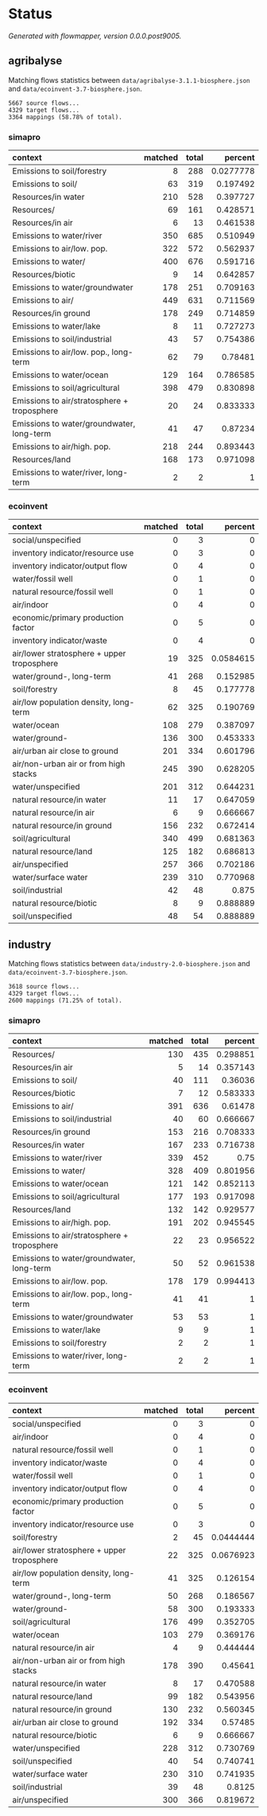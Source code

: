 # Status

*Generated with flowmapper, version 0.0.0.post9005.*

## agribalyse

Matching flows statistics between `data/agribalyse-3.1.1-biosphere.json`
and `data/ecoinvent-3.7-biosphere.json`.

    5667 source flows...
    4329 target flows...
    3364 mappings (58.78% of total).

### simapro

| context                                     | matched | total |   percent |
|:--------------------------------------------|--------:|------:|----------:|
| Emissions to soil/forestry                  |       8 |   288 | 0.0277778 |
| Emissions to soil/                          |      63 |   319 |  0.197492 |
| Resources/in water                          |     210 |   528 |  0.397727 |
| Resources/                                  |      69 |   161 |  0.428571 |
| Resources/in air                            |       6 |    13 |  0.461538 |
| Emissions to water/river                    |     350 |   685 |  0.510949 |
| Emissions to air/low. pop.                  |     322 |   572 |  0.562937 |
| Emissions to water/                         |     400 |   676 |  0.591716 |
| Resources/biotic                            |       9 |    14 |  0.642857 |
| Emissions to water/groundwater              |     178 |   251 |  0.709163 |
| Emissions to air/                           |     449 |   631 |  0.711569 |
| Resources/in ground                         |     178 |   249 |  0.714859 |
| Emissions to water/lake                     |       8 |    11 |  0.727273 |
| Emissions to soil/industrial                |      43 |    57 |  0.754386 |
| Emissions to air/low. pop., long-term       |      62 |    79 |   0.78481 |
| Emissions to water/ocean                    |     129 |   164 |  0.786585 |
| Emissions to soil/agricultural              |     398 |   479 |  0.830898 |
| Emissions to air/stratosphere + troposphere |      20 |    24 |  0.833333 |
| Emissions to water/groundwater, long-term   |      41 |    47 |   0.87234 |
| Emissions to air/high. pop.                 |     218 |   244 |  0.893443 |
| Resources/land                              |     168 |   173 |  0.971098 |
| Emissions to water/river, long-term         |       2 |     2 |         1 |

### ecoinvent

| context                                    | matched | total |   percent |
|:-------------------------------------------|--------:|------:|----------:|
| social/unspecified                         |       0 |     3 |         0 |
| inventory indicator/resource use           |       0 |     3 |         0 |
| inventory indicator/output flow            |       0 |     4 |         0 |
| water/fossil well                          |       0 |     1 |         0 |
| natural resource/fossil well               |       0 |     1 |         0 |
| air/indoor                                 |       0 |     4 |         0 |
| economic/primary production factor         |       0 |     5 |         0 |
| inventory indicator/waste                  |       0 |     4 |         0 |
| air/lower stratosphere + upper troposphere |      19 |   325 | 0.0584615 |
| water/ground-, long-term                   |      41 |   268 |  0.152985 |
| soil/forestry                              |       8 |    45 |  0.177778 |
| air/low population density, long-term      |      62 |   325 |  0.190769 |
| water/ocean                                |     108 |   279 |  0.387097 |
| water/ground-                              |     136 |   300 |  0.453333 |
| air/urban air close to ground              |     201 |   334 |  0.601796 |
| air/non-urban air or from high stacks      |     245 |   390 |  0.628205 |
| water/unspecified                          |     201 |   312 |  0.644231 |
| natural resource/in water                  |      11 |    17 |  0.647059 |
| natural resource/in air                    |       6 |     9 |  0.666667 |
| natural resource/in ground                 |     156 |   232 |  0.672414 |
| soil/agricultural                          |     340 |   499 |  0.681363 |
| natural resource/land                      |     125 |   182 |  0.686813 |
| air/unspecified                            |     257 |   366 |  0.702186 |
| water/surface water                        |     239 |   310 |  0.770968 |
| soil/industrial                            |      42 |    48 |     0.875 |
| natural resource/biotic                    |       8 |     9 |  0.888889 |
| soil/unspecified                           |      48 |    54 |  0.888889 |

## industry

Matching flows statistics between `data/industry-2.0-biosphere.json` and
`data/ecoinvent-3.7-biosphere.json`.

    3618 source flows...
    4329 target flows...
    2600 mappings (71.25% of total).

### simapro

| context                                     | matched | total |  percent |
|:--------------------------------------------|--------:|------:|---------:|
| Resources/                                  |     130 |   435 | 0.298851 |
| Resources/in air                            |       5 |    14 | 0.357143 |
| Emissions to soil/                          |      40 |   111 |  0.36036 |
| Resources/biotic                            |       7 |    12 | 0.583333 |
| Emissions to air/                           |     391 |   636 |  0.61478 |
| Emissions to soil/industrial                |      40 |    60 | 0.666667 |
| Resources/in ground                         |     153 |   216 | 0.708333 |
| Resources/in water                          |     167 |   233 | 0.716738 |
| Emissions to water/river                    |     339 |   452 |     0.75 |
| Emissions to water/                         |     328 |   409 | 0.801956 |
| Emissions to water/ocean                    |     121 |   142 | 0.852113 |
| Emissions to soil/agricultural              |     177 |   193 | 0.917098 |
| Resources/land                              |     132 |   142 | 0.929577 |
| Emissions to air/high. pop.                 |     191 |   202 | 0.945545 |
| Emissions to air/stratosphere + troposphere |      22 |    23 | 0.956522 |
| Emissions to water/groundwater, long-term   |      50 |    52 | 0.961538 |
| Emissions to air/low. pop.                  |     178 |   179 | 0.994413 |
| Emissions to air/low. pop., long-term       |      41 |    41 |        1 |
| Emissions to water/groundwater              |      53 |    53 |        1 |
| Emissions to water/lake                     |       9 |     9 |        1 |
| Emissions to soil/forestry                  |       2 |     2 |        1 |
| Emissions to water/river, long-term         |       2 |     2 |        1 |

### ecoinvent

| context                                    | matched | total |   percent |
|:-------------------------------------------|--------:|------:|----------:|
| social/unspecified                         |       0 |     3 |         0 |
| air/indoor                                 |       0 |     4 |         0 |
| natural resource/fossil well               |       0 |     1 |         0 |
| inventory indicator/waste                  |       0 |     4 |         0 |
| water/fossil well                          |       0 |     1 |         0 |
| inventory indicator/output flow            |       0 |     4 |         0 |
| economic/primary production factor         |       0 |     5 |         0 |
| inventory indicator/resource use           |       0 |     3 |         0 |
| soil/forestry                              |       2 |    45 | 0.0444444 |
| air/lower stratosphere + upper troposphere |      22 |   325 | 0.0676923 |
| air/low population density, long-term      |      41 |   325 |  0.126154 |
| water/ground-, long-term                   |      50 |   268 |  0.186567 |
| water/ground-                              |      58 |   300 |  0.193333 |
| soil/agricultural                          |     176 |   499 |  0.352705 |
| water/ocean                                |     103 |   279 |  0.369176 |
| natural resource/in air                    |       4 |     9 |  0.444444 |
| air/non-urban air or from high stacks      |     178 |   390 |   0.45641 |
| natural resource/in water                  |       8 |    17 |  0.470588 |
| natural resource/land                      |      99 |   182 |  0.543956 |
| natural resource/in ground                 |     130 |   232 |  0.560345 |
| air/urban air close to ground              |     192 |   334 |   0.57485 |
| natural resource/biotic                    |       6 |     9 |  0.666667 |
| water/unspecified                          |     228 |   312 |  0.730769 |
| soil/unspecified                           |      40 |    54 |  0.740741 |
| water/surface water                        |     230 |   310 |  0.741935 |
| soil/industrial                            |      39 |    48 |    0.8125 |
| air/unspecified                            |     300 |   366 |  0.819672 |
